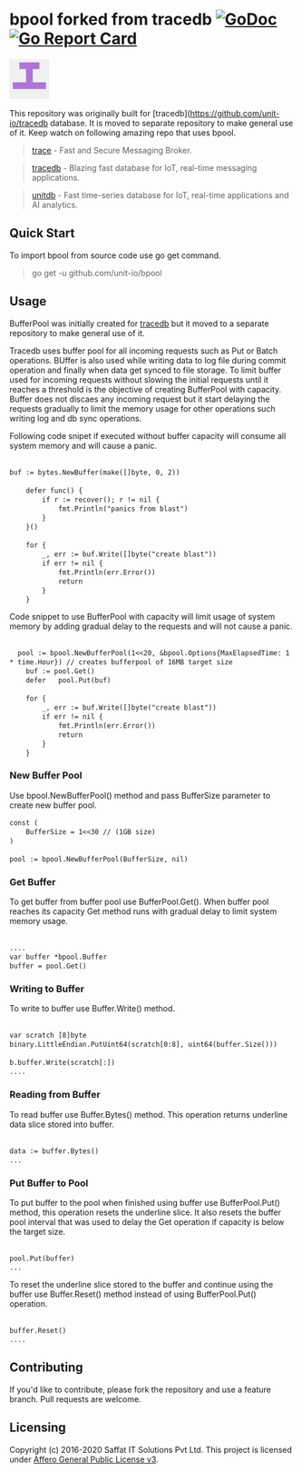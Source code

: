 # bpool forked from tracedb [![GoDoc](https://godoc.org/github.com/unit-io/tracedb?status.svg)](https://godoc.org/github.com/unit-io/tracedb) [![Go Report Card](https://goreportcard.com/badge/github.com/unit-io/tracedb)](https://goreportcard.com/report/github.com/unit-io/tracedb)

<p align="left">
  <img src="tracedb.png" width="70" alt="bpool" title="bpool: Buffer pool with capacity in order to prevent from excess memory usage and CPU trashing"> 
</p>

This repository was originally built for [tracedb](https://github.com/unit-io/tracedb database. It is moved to separate repository to make general use of it. Keep watch on following amazing repo that uses bpool.

> [trace](https://github.com/unit-io/trace) - Fast and Secure Messaging Broker.

> [tracedb](https://github.com/unit-io/tracedb) - Blazing fast database for IoT, real-time messaging applications.

> [unitdb](https://github.com/unit-io/unitdb) - Fast time-series database for IoT, real-time applications and AI analytics.


## Quick Start
To import bpool from source code use go get command.

> go get -u github.com/unit-io/bpool

## Usage

BufferPool was initially created for [tracedb](https://github.com/unit-io/tracedb) but it moved to a separate repository to make general use of it. 

Tracedb uses buffer pool for all incoming requests such as Put or Batch operations. BUffer is also used while writing data to log file during commit operation and finally when data get synced to file storage. To limit buffer used for incoming requests without slowing the initial requests until it reaches a threshold is the objective of creating BufferPool with capacity. Buffer does not discaes any incoming request but it start delaying the requests gradually to limit the memory usage for other operations such writing log and db sync operations.

Following code snipet if executed without buffer capacity will consume all system memory and will cause a panic.

```

buf := bytes.NewBuffer(make([]byte, 0, 2))

	defer func() {
		if r := recover(); r != nil {
			fmt.Println("panics from blast")
		}
	}()

	for {
		_, err := buf.Write([]byte("create blast"))
		if err != nil {
			fmt.Println(err.Error())
			return
		}
	}

```

Code snippet to use BufferPool with capacity will limit usage of system memory by adding gradual delay to the requests and will not cause a panic.

```

  pool := bpool.NewBufferPool(1<<20, &bpool.Options{MaxElapsedTime: 1 * time.Hour}) // creates bufferpool of 16MB target size
	buf := pool.Get()
	defer	pool.Put(buf)
	
	for {
		_, err := buf.Write([]byte("create blast"))
		if err != nil {
			fmt.Println(err.Error())
			return
		}
	}

```


### New Buffer Pool
Use bpool.NewBufferPool() method and pass BufferSize parameter to create new buffer pool.

```
const (
    BufferSize = 1<<30 // (1GB size)
)

pool := bpool.NewBufferPool(BufferSize, nil)

```

### Get Buffer
To get buffer from buffer pool use BufferPool.Get(). When buffer pool reaches its capacity Get method runs with gradual delay to limit system memory usage.

```

....
var buffer *bpool.Buffer
buffer = pool.Get()

```

### Writing to Buffer
To write to buffer use Buffer.Write() method.

```

var scratch [8]byte
binary.LittleEndian.PutUint64(scratch[0:8], uint64(buffer.Size()))

b.buffer.Write(scratch[:])
....

```

### Reading from Buffer
To read buffer use Buffer.Bytes() method. This operation returns underline data slice stored into buffer.

```

data := buffer.Bytes()
...

```

### Put Buffer to Pool
To put buffer to the pool when finished using buffer use BufferPool.Put() method, this operation resets the underline slice. It also resets the buffer pool interval that was used to delay the Get operation if capacity is below the target size.

```

pool.Put(buffer)
...

```

To reset the underline slice stored to the buffer and continue using the buffer use Buffer.Reset() method instead of using BufferPool.Put() operation.

```

buffer.Reset()
....

```


## Contributing
If you'd like to contribute, please fork the repository and use a feature branch. Pull requests are welcome.

## Licensing
Copyright (c) 2016-2020 Saffat IT Solutions Pvt Ltd. This project is licensed under [Affero General Public License v3](https://github.com/unit-io/tracedb/blob/master/LICENSE).
